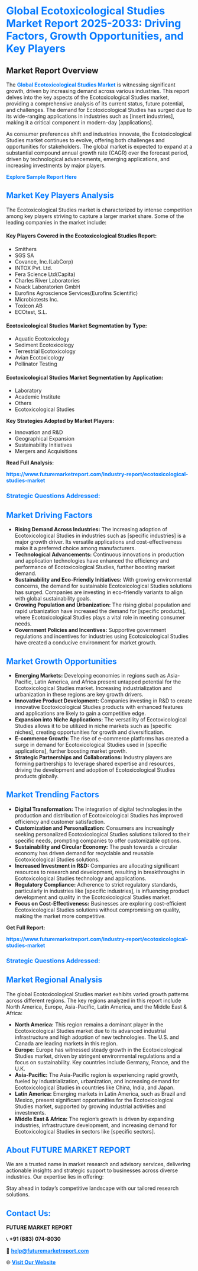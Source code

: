 <h1 style="color: #007BFF;">Global Ecotoxicological Studies Market Report 2025-2033: Driving Factors, Growth Opportunities, and Key Players</h1>

<section id="overview">
<h2>Market Report Overview</h2>
<p>The <a href="https://www.futuremarketreport.com/industry-report/ecotoxicological-studies-market" style="color: #007BFF; text-decoration: none;"><strong>Global Ecotoxicological Studies Market</strong></a> is witnessing significant growth, driven by increasing demand across various industries. This report delves into the key aspects of the Ecotoxicological Studies market, providing a comprehensive analysis of its current status, future potential, and challenges. The demand for Ecotoxicological Studies has surged due to its wide-ranging applications in industries such as [insert industries], making it a critical component in modern-day [applications].</p>
<p>As consumer preferences shift and industries innovate, the Ecotoxicological Studies market continues to evolve, offering both challenges and opportunities for stakeholders. The global market is expected to expand at a substantial compound annual growth rate (CAGR) over the forecast period, driven by technological advancements, emerging applications, and increasing investments by major players.</p>
</section>

<section id="overview">
<p><a href="https://www.futuremarketreport.com/request-sample/reportId=123785" style="color: #007BFF; text-decoration: none;"><strong>Explore Sample Report Here</strong></a></p>
</section>

<section id="key-players">
<h2 style="color: #007BFF;">Market Key Players Analysis</h2>
<p>The Ecotoxicological Studies market is characterized by intense competition among key players striving to capture a larger market share. Some of the leading companies in the market include:</p>
<h4>Key Players Covered in the Ecotoxicological Studies Report:</h4>
<ul><li>Smithers</li><li>SGS SA</li><li>Covance, Inc.(LabCorp)</li><li>INTOX Pvt. Ltd.</li><li>Fera Science Ltd(Capita)</li><li>Charles River Laboratories</li><li>Noack Laboratorien GmbH</li><li>Eurofins Agroscience Services(Eurofins Scientific)</li><li>Microbiotests Inc.</li><li>Toxicon AB</li><li>ECOtest, S.L.</li></ul>
<h4>Ecotoxicological Studies Market Segmentation by Type:</h4>
<ul><li>Aquatic Ecotoxicology</li><li>Sediment Ecotoxicology</li><li>Terrestrial Ecotoxicology</li><li>Avian Ecotoxicology</li><li>Pollinator Testing</li></ul>

<h4>Ecotoxicological Studies Market Segmentation by Application:</h4>
<ul><li>Laboratory</li><li>Academic Institute</li><li>Others</li><li>Ecotoxicological Studies</li></ul>
<p><strong>Key Strategies Adopted by Market Players:</strong></p>
<ul>
<li>Innovation and R&D</li>
<li>Geographical Expansion</li>
<li>Sustainability Initiatives</li>
<li>Mergers and Acquisitions</li>
</ul>
</section>

<section>
<p><strong>Read Full Analysis: </strong></p><a href="https://www.futuremarketreport.com/industry-report/ecotoxicological-studies-market" style="color: #007BFF; text-decoration: none;"><strong>https://www.futuremarketreport.com/industry-report/ecotoxicological-studies-market</strong></a>
<h3 style="color: #007BFF;">Strategic Questions Addressed:</h3>
</section>

<section id="driving-factors">
<h2 style="color: #007BFF;">Market Driving Factors</h2>
<ul>
<li><strong>Rising Demand Across Industries:</strong> The increasing adoption of Ecotoxicological Studies in industries such as [specific industries] is a major growth driver. Its versatile applications and cost-effectiveness make it a preferred choice among manufacturers.</li>
<li><strong>Technological Advancements:</strong> Continuous innovations in production and application technologies have enhanced the efficiency and performance of Ecotoxicological Studies, further boosting market demand.</li>
<li><strong>Sustainability and Eco-Friendly Initiatives:</strong> With growing environmental concerns, the demand for sustainable Ecotoxicological Studies solutions has surged. Companies are investing in eco-friendly variants to align with global sustainability goals.</li>
<li><strong>Growing Population and Urbanization:</strong> The rising global population and rapid urbanization have increased the demand for [specific products], where Ecotoxicological Studies plays a vital role in meeting consumer needs.</li>
<li><strong>Government Policies and Incentives:</strong> Supportive government regulations and incentives for industries using Ecotoxicological Studies have created a conducive environment for market growth.</li>
</ul>
</section>

<section id="growth-opportunities">
<h2 style="color: #007BFF;">Market Growth Opportunities</h2>
<ul>
<li><strong>Emerging Markets:</strong> Developing economies in regions such as Asia-Pacific, Latin America, and Africa present untapped potential for the Ecotoxicological Studies market. Increasing industrialization and urbanization in these regions are key growth drivers.</li>
<li><strong>Innovative Product Development:</strong> Companies investing in R&D to create innovative Ecotoxicological Studies products with enhanced features and applications are likely to gain a competitive edge.</li>
<li><strong>Expansion into Niche Applications:</strong> The versatility of Ecotoxicological Studies allows it to be utilized in niche markets such as [specific niches], creating opportunities for growth and diversification.</li>
<li><strong>E-commerce Growth:</strong> The rise of e-commerce platforms has created a surge in demand for Ecotoxicological Studies used in [specific applications], further boosting market growth.</li>
<li><strong>Strategic Partnerships and Collaborations:</strong> Industry players are forming partnerships to leverage shared expertise and resources, driving the development and adoption of Ecotoxicological Studies products globally.</li>
</ul>
</section>

<section id="trending-factors">
<h2 style="color: #007BFF;">Market Trending Factors</h2>
<ul>
<li><strong>Digital Transformation:</strong> The integration of digital technologies in the production and distribution of Ecotoxicological Studies has improved efficiency and customer satisfaction.</li>
<li><strong>Customization and Personalization:</strong> Consumers are increasingly seeking personalized Ecotoxicological Studies solutions tailored to their specific needs, prompting companies to offer customizable options.</li>
<li><strong>Sustainability and Circular Economy:</strong> The push towards a circular economy has driven demand for recyclable and reusable Ecotoxicological Studies solutions.</li>
<li><strong>Increased Investment in R&D:</strong> Companies are allocating significant resources to research and development, resulting in breakthroughs in Ecotoxicological Studies technology and applications.</li>
<li><strong>Regulatory Compliance:</strong> Adherence to strict regulatory standards, particularly in industries like [specific industries], is influencing product development and quality in the Ecotoxicological Studies market.</li>
<li><strong>Focus on Cost-Effectiveness:</strong> Businesses are exploring cost-efficient Ecotoxicological Studies solutions without compromising on quality, making the market more competitive.</li>
</ul>
</section>

<section>
<p><strong>Get Full Report: </strong></p><a href="https://www.futuremarketreport.com/industry-report/ecotoxicological-studies-market" style="color: #007BFF; text-decoration: none;"><strong>https://www.futuremarketreport.com/industry-report/ecotoxicological-studies-market</strong></a>
<h3 style="color: #007BFF;">Strategic Questions Addressed:</h3>
</section>


<section id="regional-analysis">
<h2 style="color: #007BFF;">Market Regional Analysis</h2>
<p>The global Ecotoxicological Studies market exhibits varied growth patterns across different regions. The key regions analyzed in this report include North America, Europe, Asia-Pacific, Latin America, and the Middle East & Africa:</p>
<ul>
<li><strong>North America:</strong> This region remains a dominant player in the Ecotoxicological Studies market due to its advanced industrial infrastructure and high adoption of new technologies. The U.S. and Canada are leading markets in this region.</li>
<li><strong>Europe:</strong> Europe has witnessed steady growth in the Ecotoxicological Studies market, driven by stringent environmental regulations and a focus on sustainability. Key countries include Germany, France, and the U.K.</li>
<li><strong>Asia-Pacific:</strong> The Asia-Pacific region is experiencing rapid growth, fueled by industrialization, urbanization, and increasing demand for Ecotoxicological Studies in countries like China, India, and Japan.</li>
<li><strong>Latin America:</strong> Emerging markets in Latin America, such as Brazil and Mexico, present significant opportunities for the Ecotoxicological Studies market, supported by growing industrial activities and investments.</li>
<li><strong>Middle East & Africa:</strong> The region’s growth is driven by expanding industries, infrastructure development, and increasing demand for Ecotoxicological Studies in sectors like [specific sectors].</li>
</ul>
</section>

<footer>
<h2 style="color: #007BFF;">About FUTURE MARKET REPORT</h2>
<p>We are a trusted name in market research and advisory services, delivering actionable insights and strategic support to businesses across diverse industries. Our expertise lies in offering:</p>

<p>Stay ahead in today’s competitive landscape with our tailored research solutions.</p>

<h2 style="color: #007BFF;">Contact Us:</h2>
<p><strong>FUTURE MARKET REPORT</strong></p>
<p>📞 <strong>+91 (883) 074-8030</strong></p>
<p>📧 <strong><a href="mailto:help@futuremarketreport.com" style="color: #007BFF;">help@futuremarketreport.com</a></strong></p>
<p>🌐 <strong><a href="https://www.futuremarketreport.com/" style="color: #007BFF;">Visit Our Website</a></strong></p>
</footer>